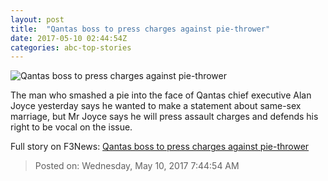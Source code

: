```yaml
---
layout: post
title:  "Qantas boss to press charges against pie-thrower"
date: 2017-05-10 02:44:54Z
categories: abc-top-stories
---
```


![Qantas boss to press charges against pie-thrower](http://www.abc.net.au/news/image/8511746-1x1-700x700.jpg)

The man who smashed a pie into the face of Qantas chief executive Alan Joyce yesterday says he wanted to make a statement about same-sex marriage, but Mr Joyce says he will press assault charges and defends his right to be vocal on the issue.


Full story on F3News: [Qantas boss to press charges against pie-thrower](http://www.f3nws.com/n/TAcBUC)

> Posted on: Wednesday, May 10, 2017 7:44:54 AM
